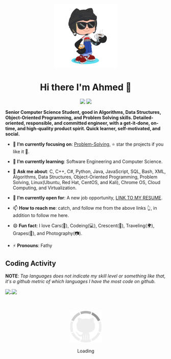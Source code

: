 
<div align="center">
	<img src="GitHub.png" width="200" height="200">
  <h1>Hi there I'm Ahmed 👋</h1>
  <p class="contact">
    <a href="https://www.linkedin.com/in/ahmedfathydev/" target="_blank"><img src="https://img.shields.io/badge/linkedin-0077b5?style=flat&logo=linkedin"/></a>
    <a href="https://t.me/ahmedfathydev" target="_blank"><img src="https://img.shields.io/badge/telegram-0088cc?style=flat&logo=telegram"/></a>
  </p>
</div>

**Senior Computer Science Student, good in Algorithms, Data Structures, Object-Oriented Programming, and Problem Solving skills. Detailed-oriented, responsible, and committed engineer, with a get-it-done, on-time, and high-quality product spirit. Quick learner, self-motivated, and social.**

- 🎯 **I’m currently focusing on**: [Problem-Solving](https://github.com/ahmedfathydev/Problem-Solving), ⭐️ star the projects if you like it 🤩.

- 🌱 **I’m currently learning**: Software Engineering and Computer Science.

- 💬 **Ask me about**: C, C++, C#, Python, Java, JavaScript, SQL, Bash, XML, Algorithms, Data Structures, Object-Oriented Programming, Problem Solving, Linux(Ubuntu, Red Hat, CentOS, and Kali), Chrome OS, Cloud Computing, and Virtualization.

- 🤔 **I’m currently open for**: A new job opportunity, [LINK TO MY RESUME](https://flowcv.io/resume/feedback/lMhKFXfgJjf8).

- 📫 **How to reach me**: catch, and follow me from the above links 👆, in addition to follow me here.

- 😄 **Fun fact**: I love Cars(🚗), Codeing(💻), Crescent(🌙), Traveling(🌍), Grapes(🍇), and Photography(📷).

- ⚡ **Pronouns**: Fathy


## Coding Activity

**NOTE**: *Top languages does not indicate my skill level or something like that, it's a github metric of which languages I have the most code on github.*

<a href="https://github.com/anuraghazra/github-readme-stats">
  <img align="center" src="https://github-readme-stats.vercel.app/api/?username=ahmedfathydev&show_icons=true&include_all_commits=true&theme=radical" />
</a>
<a href="https://github.com/anuraghazra/convoychat">
  <img align="center" src="https://github-readme-stats.vercel.app/api/top-langs/?username=ahmedfathydev&layout=compact&theme=radical" />
</a>

<div align="center">
	<br>
	<br>
	<br>
	<img src="GitHub.gif" width="100" height="100">
	<p>Loading</p>
</div>
